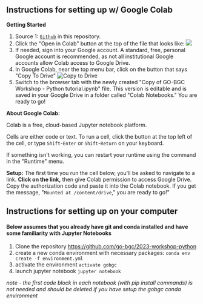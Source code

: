 
## Instructions for setting up w/ Google Colab

**Getting Started**
1. Source 1: [`Github`](https://github.com/NOAA-PMEL/OneArgo-R/tree/in_progress) in this repository.
2. Click the "Open in Colab" button at the top of the file that looks like:
![](img/2023-08-18-14-30-43.png)
3. If needed, sign into your Google account. A standard, free, personal Google account is recommended, as not all institutional Google accounts allow Colab access to Google Drive.
4. In Google Colab, near the top menu bar, click on the button that says "Copy To Drive" ![Copy to Drive](img/2023-08-18-14-28-38.png)
5. Switch to the browser tab with the newly created "Copy of GO-BGC Workshop - Python tutorial.ipynb" file. This version is editable and is saved in your Google Drive in a folder called "Colab Notebooks." You are ready to go!

**About Google Colab:**

Colab is a free, cloud-based Jupyter notebook platform.

Cells are either code or text. To run a cell, click the button at the top left of the cell, or type `Shift`-`Enter` or `Shift`-`Return` on your keyboard.

If something isn't working, you can restart your runtime using the command in the \"Runtime\" menu.
        <br>

**Setup:**
 The first time you run the cell below, you'll be asked to navigate to a link. **Click on the link,** then give Colab permission to access Google Drive. Copy the authorization code and paste it into the Colab notebook. If you get the message, \"`Mounted at /content/drive`,\" you are ready to go!"





## Instructions for setting up on your computer

#### Below assumes that you already have git and conda installed and have some familiarity with Jupyter Notebooks

1. Clone the repository https://github.com/go-bgc/2023-workshop-python
2. create a new conda environment with necessary packages: ```conda env create -f environment.yml```
3. activate the environment ```activate gobgc```
4. launch jupyter notebook ```jupyter notebook```

*note - the first code block in each notebook (with pip install commands) is not needed and should be deleted if you have setup the gobgc conda environment*
